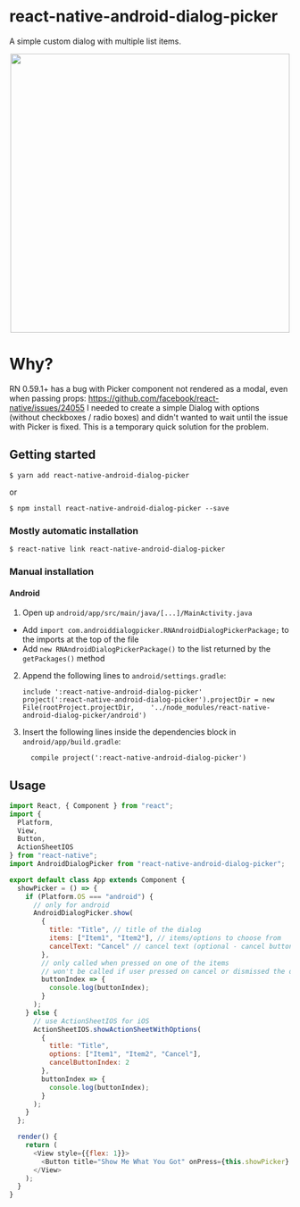 
# react-native-android-dialog-picker

A simple custom dialog with multiple list items.

<p align="center">
<img src="https://raw.githubusercontent.com/janczizikow/AndroidDialogPicker/master/example/example.png" height="500px" />
</p>

# Why?

RN 0.59.1+ has a bug with Picker component not rendered as a modal, even when passing props: https://github.com/facebook/react-native/issues/24055
I needed to create a simple Dialog with options (without checkboxes / radio boxes) and didn't wanted to wait until the issue with Picker is fixed. This is a temporary quick solution for the problem.

## Getting started

`$ yarn add react-native-android-dialog-picker`

or

`$ npm install react-native-android-dialog-picker --save`

### Mostly automatic installation

`$ react-native link react-native-android-dialog-picker`

### Manual installation

#### Android

1. Open up `android/app/src/main/java/[...]/MainActivity.java`
  - Add `import com.androiddialogpicker.RNAndroidDialogPickerPackage;` to the imports at the top of the file
  - Add `new RNAndroidDialogPickerPackage()` to the list returned by the `getPackages()` method
2. Append the following lines to `android/settings.gradle`:
  	```
  	include ':react-native-android-dialog-picker'
  	project(':react-native-android-dialog-picker').projectDir = new File(rootProject.projectDir, 	'../node_modules/react-native-android-dialog-picker/android')
  	```
3. Insert the following lines inside the dependencies block in `android/app/build.gradle`:
  	```
      compile project(':react-native-android-dialog-picker')
  	```

## Usage
```javascript
import React, { Component } from "react";
import {
  Platform,
  View,
  Button,
  ActionSheetIOS
} from "react-native";
import AndroidDialogPicker from "react-native-android-dialog-picker";

export default class App extends Component {
  showPicker = () => {
    if (Platform.OS === "android") {
      // only for android
      AndroidDialogPicker.show(
        {
          title: "Title", // title of the dialog
          items: ["Item1", "Item2"], // items/options to choose from
          cancelText: "Cancel" // cancel text (optional - cancel button won't be render if this is not passed)
        },
        // only called when pressed on one of the items
        // won't be called if user pressed on cancel or dismissed the dialog
        buttonIndex => {
          console.log(buttonIndex);
        }
      );
    } else {
      // use ActionSheetIOS for iOS
      ActionSheetIOS.showActionSheetWithOptions(
        {
          title: "Title",
          options: ["Item1", "Item2", "Cancel"],
          cancelButtonIndex: 2
        },
        buttonIndex => {
          console.log(buttonIndex);
        }
      );
    }
  };

  render() {
    return (
      <View style={{flex: 1}}>
        <Button title="Show Me What You Got" onPress={this.showPicker} />
      </View>
    );
  }
}
```
